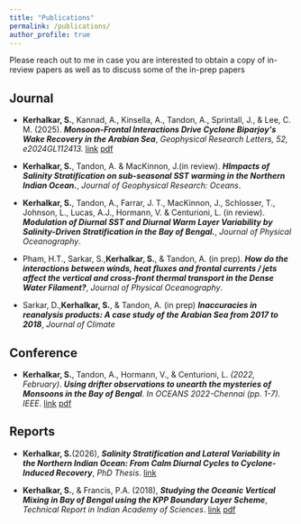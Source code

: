 ```yaml
---
title: "Publications"
permalink: /publications/
author_profile: true
---
```


Please reach out to me in case you are interested to obtain a copy of in-review papers as well as to discuss some of the in-prep papers 

## Journal 
- **Kerhalkar, S.**, Kannad, A., Kinsella, A., Tandon, A., Sprintall, J., & Lee, C. M. (2025). ***Monsoon-Frontal Interactions Drive Cyclone Biparjoy's Wake Recovery in the Arabian Sea***, *Geophysical Research Letters, 52, e2024GL112413.* [link](https://doi.org/10.1029/2024GL112413) [pdf](https://kerhalkarsid.github.io/files/Biparjoy_original_GRL.pdf)

- **Kerhalkar, S.**, Tandon, A. & MacKinnon, J.(in review). ***HImpacts of Salinity Stratification on sub-seasonal SST warming in the Northern Indian Ocean.***, *Journal of Geophysical Research: Oceans*.

- **Kerhalkar, S.**, Tandon, A., Farrar, J. T., MacKinnon, J., Schlosser, T., Johnson, L., Lucas, A.J., Hormann, V. & Centurioni, L. (in review). ***Modulation of Diurnal SST and Diurnal Warm Layer Variability by Salinity-Driven Stratification in the Bay of Bengal.***, *Journal of Physical Oceanography*.

- Pham, H.T., Sarkar, S.,**Kerhalkar, S.**, & Tandon, A. (in prep). ***How do the interactions between winds, heat fluxes and frontal currents / jets affect the vertical and cross-front thermal transport in the Dense Water Filament?***, *Journal of Physical Oceanography*.

- Sarkar, D.,**Kerhalkar, S.**, & Tandon, A. (in prep) ***Inaccuracies in reanalysis products: A case study of the Arabian Sea from 2017 to 2018***, *Journal of Climate*

## Conference 
- **Kerhalkar, S.**, Tandon, A., Hormann, V., & Centurioni, L. *(2022, February)*. ***Using drifter observations to unearth the mysteries of Monsoons in the Bay of Bengal***. *In OCEANS 2022-Chennai (pp. 1-7). IEEE*. [link](https://ieeexplore.ieee.org/abstract/document/9775481) [pdf](https://kerhalkarsid.github.io/files/Oceans_2022_SK_v2.pdf)

## Reports
- **Kerhalkar, S.**(2026), ***Salinity Stratification and Lateral Variability in the Northern Indian Ocean: From Calm Diurnal Cycles to Cyclone-Induced Recovery***, *PhD Thesis*. [link](www.kerhalkarsid.github.io)

- **Kerhalkar, S.**, & Francis, P.A. (2018), ***Studying the Oceanic Vertical Mixing in Bay of Bengal using the KPP Boundary Layer Scheme***, *Technical Report in Indian Academy of Sciences*. [link](http://reports.ias.ac.in/report/12000/studying-the-oceanic-vertical-mixing-using-the-kpp-boundary-layer-scheme) [pdf](https://kerhalkarsid.github.io/publications)
